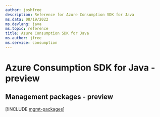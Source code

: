 ```yaml
---
author: joshfree
description: Reference for Azure Consumption SDK for Java
ms.data: 08/19/2022
ms.devlang: java
ms.topic: reference
title: Azure Consumption SDK for Java
ms.author: jfree
ms.service: consumption
---
```

# Azure Consumption SDK for Java - preview

## Management packages - preview
[!INCLUDE [mgmt-packages](consumption-mgmt-index.md)]